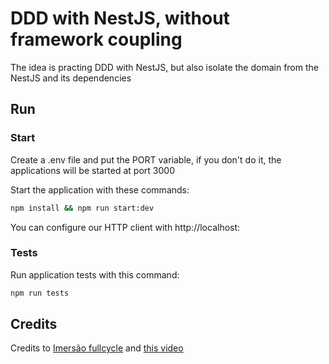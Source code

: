 # DDD with NestJS, without framework coupling

The idea is practing DDD with NestJS, but also isolate the domain from the NestJS and its dependencies

## Run

### Start

Create a .env file and put the PORT variable, if you don't do it, the applications will be started at port 3000

Start the application with these commands:

```bash
npm install && npm run start:dev
```

You can configure our HTTP client with http://localhost:<PORT>

### Tests

Run application tests with this command:

```bash
npm run tests
```

## Credits

Credits to [Imersão fullcycle](https://imersao.fullcycle.com.br/) and [this video](https://www.youtube.com/watch?v=XTmvAj5OSQI)

